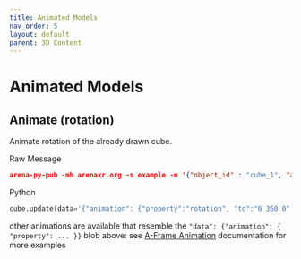 ```yaml
---
title: Animated Models
nav_order: 5
layout: default
parent: 3D Content
---
```


# Animated Models

## Animate (rotation)

Animate rotation of the already drawn cube.

Raw Message

```json
arena-py-pub -mh arenaxr.org -s example -m '{"object_id" : "cube_1", "action": "update", "type": "object", "data": { "animation": { "property": "rotation", "to": "0 360 0", "loop": true, "dur": 10000}} }'
```

Python

```python
cube.update(data='{"animation": {"property":"rotation", "to":"0 360 0", "loop":"true", "dur":10000}}')
```

other animations are available that resemble the `"data": {"animation": { "property": ... }}` blob above: see [A-Frame Animation](https://aframe.io/docs/1.0.0/components/animation.html) documentation for more examples

